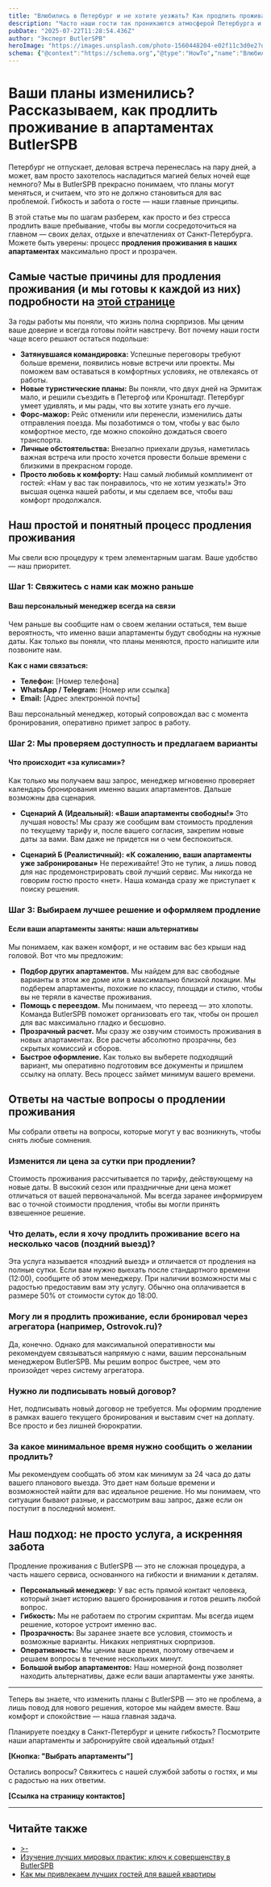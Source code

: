 ```yaml
---
title: "Влюбились в Петербург и не хотите уезжать? Как продлить проживание с ButlerSPB"
description: "Часто наши гости так проникаются атмосферой Петербурга и комфортом наших апартаментов, что решают остаться еще на несколько дней. В этой статье мы подробно расскажем, как устроен процесс продления проживания в ButlerSPB. Вы узнаете, к кому обратиться с запросом, как быстро мы проверяем доступность апартаментов и какие альтернативы предлагаем, если ваша квартира уже забронирована. Наша цель — сделать ваше пребывание максимально комфортным и беззаботным, даже если ваши планы изменились в последнюю минуту."
pubDate: "2025-07-22T11:28:54.436Z"
author: "Эксперт ButlerSPB"
heroImage: "https://images.unsplash.com/photo-1560448204-e02f11c3d0e2?q=80&w=2070&auto=format&fit=crop"
schema: {"@context":"https://schema.org","@type":"HowTo","name":"Влюбились в Петербург и не хотите уезжать? Как продлить проживание с ButlerSPB","description":"Часто наши гости так проникаются атмосферой Петербурга и комфортом наших апартаментов, что решают остаться еще на несколько дней. В этой статье мы подробно расскажем, как устроен процесс продления проживания в ButlerSPB. Вы узнаете, к кому обратиться с запросом, как быстро мы проверяем доступность апартаментов и какие альтернативы предлагаем, если ваша квартира уже забронирована. Наша цель — сделать ваше пребывание максимально комфортным и беззаботным, даже если ваши планы изменились в последнюю минуту.","image":{"@type":"ImageObject","url":"https://images.unsplash.com/photo-1560448204-e02f11c3d0e2?q=80&w=2070&auto=format&fit=crop"},"aggregateRating":{"@type":"AggregateRating","ratingValue":"4.9","reviewCount":571,"bestRating":"5","worstRating":"1"},"publisher":{"@type":"Organization","name":"Блог ButlerSPB","logo":{"@type":"ImageObject","url":"https://butlerspb-blog.netlify.app/favicon.ico"}},"mainEntityOfPage":{"@type":"WebPage","@id":"https://butlerspb-blog.netlify.app/blog/kak-my-rabotaem-s-gostyami-kotorye-hotyat-prodlit-prozhivanie/"}}
---
```


# Ваши планы изменились? Рассказываем, как продлить проживание в апартаментах ButlerSPB

Петербург не отпускает, деловая встреча перенеслась на пару дней, а может, вам просто захотелось насладиться магией белых ночей еще немного? Мы в ButlerSPB прекрасно понимаем, что планы могут меняться, и считаем, что это не должно становиться для вас проблемой. Гибкость и забота о госте — наши главные принципы.

В этой статье мы по шагам разберем, как просто и без стресса продлить ваше пребывание, чтобы вы могли сосредоточиться на главном — своих делах, отдыхе и впечатлениях от Санкт-Петербурга. Можете быть уверены: процесс **продления проживания в наших апартаментах** максимально прост и прозрачен.

## Самые частые причины для продления проживания (и мы готовы к каждой из них) подробности на <a href="https://butlerspb.ru/rent" target="_blank" rel="nofollow">этой странице</a>

За годы работы мы поняли, что жизнь полна сюрпризов. Мы ценим ваше доверие и всегда готовы пойти навстречу. Вот почему наши гости чаще всего решают остаться подольше:

*   **Затянувшаяся командировка:** Успешные переговоры требуют больше времени, появились новые встречи или проекты. Мы поможем вам оставаться в комфортных условиях, не отвлекаясь от работы.
*   **Новые туристические планы:** Вы поняли, что двух дней на Эрмитаж мало, и решили съездить в Петергоф или Кронштадт. Петербург умеет удивлять, и мы рады, что вы хотите узнать его лучше.
*   **Форс-мажор:** Рейс отменили или перенесли, изменились даты отправления поезда. Мы позаботимся о том, чтобы у вас было комфортное место, где можно спокойно дождаться своего транспорта.
*   **Личные обстоятельства:** Внезапно приехали друзья, наметилась важная встреча или просто хочется провести больше времени с близкими в прекрасном городе.
*   **Просто любовь к комфорту:** Наш самый любимый комплимент от гостей: «Нам у вас так понравилось, что не хотим уезжать!» Это высшая оценка нашей работы, и мы сделаем все, чтобы ваш комфорт продолжался.

## Наш простой и понятный процесс продления проживания

Мы свели всю процедуру к трем элементарным шагам. Ваше удобство — наш приоритет.

### Шаг 1: Свяжитесь с нами как можно раньше

#### Ваш персональный менеджер всегда на связи

Чем раньше вы сообщите нам о своем желании остаться, тем выше вероятность, что именно ваши апартаменты будут свободны на нужные даты. Как только вы поняли, что планы меняются, просто напишите или позвоните нам.

**Как с нами связаться:**
*   **Телефон:** [Номер телефона]
*   **WhatsApp / Telegram:** [Номер или ссылка]
*   **Email:** [Адрес электронной почты]

Ваш персональный менеджер, который сопровождал вас с момента бронирования, оперативно примет запрос в работу.

### Шаг 2: Мы проверяем доступность и предлагаем варианты

#### Что происходит «за кулисами»?

Как только мы получаем ваш запрос, менеджер мгновенно проверяет календарь бронирования именно ваших апартаментов. Дальше возможны два сценария.

*   **Сценарий А (Идеальный): «Ваши апартаменты свободны!»**
    Это лучшая новость! Мы сразу же сообщим вам стоимость продления по текущему тарифу и, после вашего согласия, закрепим новые даты за вами. Вам даже не придется ни о чем беспокоиться.

*   **Сценарий Б (Реалистичный): «К сожалению, ваши апартаменты уже забронированы»**
    Не переживайте! Это не тупик, а лишь повод для нас продемонстрировать свой лучший сервис. Мы никогда не говорим гостю просто «нет». Наша команда сразу же приступает к поиску решения.

### Шаг 3: Выбираем лучшее решение и оформляем продление

#### Если ваши апартаменты заняты: наши альтернативы

Мы понимаем, как важен комфорт, и не оставим вас без крыши над головой. Вот что мы предложим:

*   **Подбор других апартаментов.** Мы найдем для вас свободные варианты в этом же доме или в максимально близкой локации. Мы подберем апартаменты, похожие по классу, площади и стилю, чтобы вы не теряли в качестве проживания.
*   **Помощь с переездом.** Мы понимаем, что переезд — это хлопоты. Команда ButlerSPB поможет организовать его так, чтобы он прошел для вас максимально гладко и бесшовно.
*   **Прозрачный расчет.** Мы сразу же озвучим стоимость проживания в новых апартаментах. Все расчеты абсолютно прозрачны, без скрытых комиссий и сборов.
*   **Быстрое оформление.** Как только вы выберете подходящий вариант, мы оперативно подготовим все документы и пришлем ссылку на оплату. Весь процесс займет минимум вашего времени.

## Ответы на частые вопросы о продлении проживания

Мы собрали ответы на вопросы, которые могут у вас возникнуть, чтобы снять любые сомнения.

### Изменится ли цена за сутки при продлении?
Стоимость проживания рассчитывается по тарифу, действующему на новые даты. В высокий сезон или праздничные дни цена может отличаться от вашей первоначальной. Мы всегда заранее информируем вас о точной стоимости продления, чтобы вы могли принять взвешенное решение.

### Что делать, если я хочу продлить проживание всего на несколько часов (поздний выезд)?
Эта услуга называется «поздний выезд» и отличается от продления на полные сутки. Если вам нужно выехать после стандартного времени (12:00), сообщите об этом менеджеру. При наличии возможности мы с радостью предоставим вам эту услугу. Обычно она оплачивается в размере 50% от стоимости суток до 18:00.

### Могу ли я продлить проживание, если бронировал через агрегатора (например, Ostrovok.ru)?
Да, конечно. Однако для максимальной оперативности мы рекомендуем связываться напрямую с нами, вашим персональным менеджером ButlerSPB. Мы решим вопрос быстрее, чем это произойдет через систему агрегатора.

### Нужно ли подписывать новый договор?
Нет, подписывать новый договор не требуется. Мы оформим продление в рамках вашего текущего бронирования и выставим счет на доплату. Все просто и без лишней бюрократии.

### За какое минимальное время нужно сообщить о желании продлить?
Мы рекомендуем сообщать об этом как минимум за 24 часа до даты вашего планового выезда. Это дает нам больше времени и возможностей найти для вас идеальное решение. Но мы понимаем, что ситуации бывают разные, и рассмотрим ваш запрос, даже если он поступит в последний момент.

## Наш подход: не просто услуга, а искренняя забота

Продление проживания с ButlerSPB — это не сложная процедура, а часть нашего сервиса, основанного на гибкости и внимании к деталям.

*   **Персональный менеджер:** У вас есть прямой контакт человека, который знает историю вашего бронирования и готов решить любой вопрос.
*   **Гибкость:** Мы не работаем по строгим скриптам. Мы всегда ищем решение, которое устроит именно вас.
*   **Прозрачность:** Вы заранее знаете все условия, стоимость и возможные варианты. Никаких неприятных сюрпризов.
*   **Оперативность:** Мы ценим ваше время, поэтому отвечаем и решаем вопросы в течение нескольких минут.
*   **Большой выбор апартаментов:** Наш номерной фонд позволяет находить альтернативы, даже если ваши апартаменты уже заняты.

***

Теперь вы знаете, что изменить планы с ButlerSPB — это не проблема, а лишь повод для нового решения, которое мы найдем вместе. Ваш комфорт и спокойствие — наша главная задача.

Планируете поездку в Санкт-Петербург и цените гибкость? Посмотрите наши апартаменты и забронируйте свой идеальный отдых!

**[Кнопка: "Выбрать апартаменты"]**

Остались вопросы? Свяжитесь с нашей службой заботы о гостях, и мы с радостью на них ответим.

**[Ссылка на страницу контактов]**

---

## Читайте также

*   [>-](/blog/rieltor-po-zagorodnoy-nedvizhimosti-v-sankt-peterburge/)
*   [Изучение лучших мировых практик: ключ к совершенству в ButlerSPB](/blog/izuchenie-luchshih-mirovyh-praktik/)
*   [Как мы привлекаем лучших гостей для вашей квартиры](/blog/kak-my-privlekaem-luchshih-gostey-dlya-vashey-kvartiry/)
